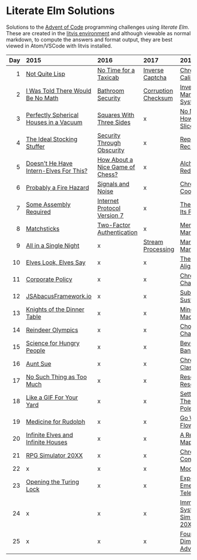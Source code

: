 # Literate Elm Solutions

Solutions to the [Advent of Code](http://adventofcode.com) programming challenges using _literate Elm_.
These are created in the [litvis environment](https://github.com/gicentre/litvis) and although viewable as normal markdown, to compute the answers and format output, they are best viewed in Atom/VSCode with litvis installed.

| Day | 2015                                                  | 2016                                           | 2017                               | 2018                                                | 2019             |
| --: | :---------------------------------------------------- | :--------------------------------------------- | :--------------------------------- | :-------------------------------------------------- | ---------------- |
|   1 | [Not Quite Lisp](d01_2015.md)                         | [No Time for a Taxicab](d01_2016.md)           | [Inverse Captcha](d01_2017.md)     | [Chronal Calibration](d01_2018.md)                  | [?](d01_2019.md) |
|   2 | [I Was Told There Would Be No Math](d02_2015.md)      | [Bathroom Security](d02_2016.md)               | [Corruption Checksum](d02_2017.md) | [Inventory Management System](d02_2018.md)          | [?](d02_2019.md) |
|   3 | [Perfectly Spherical Houses in a Vacuum](d03_2015.md) | [Squares With Three Sides](d03_2016.md)        | x                                  | [No Matter How You Slice It](d03_2018.md)           | [?](d03_2019.md) |
|   4 | [The Ideal Stocking Stuffer](d04_2015.md)             | [Security Through Obscurity](d04_2016.md)      | x                                  | [Repose Record](d04_2018.md)                        | [?](d04_2019.md) |
|   5 | [Doesn't He Have Intern-Elves For This?](d05_2015.md) | [How About a Nice Game of Chess?](d05_2016.md) | x                                  | [Alchemical Reduction](d05_2018.md)                 | [?](d05_2019.md) |
|   6 | [Probably a Fire Hazard](d06_2015.md)                 | [Signals and Noise](d06_2016.md)               | x                                  | [Chronal Coordinates](d06_2018.md)                  | [?](d06_2019.md) |
|   7 | [Some Assembly Required](d07_2015.md)                 | [Internet Protocol Version 7](d07_2016.md)     | x                                  | [The Sum of Its Parts](d07_2018.md)                 | [?](d07_2019.md) |
|   8 | [Matchsticks](d08_2015.md)                            | [Two-Factor Authentication](d08_2016.md)       | x                                  | [Memory Maneuver](d08_2018.md)                      | [?](d08_2019.md) |
|   9 | [All in a Single Night](d09_2015.md)                  | x                                              | [Stream Processing](d09_2017.md)   | [Marble Mania](d09_2018.md)                         | [?](d09_2019.md) |
|  10 | [Elves Look, Elves Say](d10_2015.md)                  | x                                              | x                                  | [The Stars Align](d10_2018.md)                      | [?](d10_2019.md) |
|  11 | [Corporate Policy](d11_2015.md)                       | x                                              | x                                  | [Chronal Charge](d11_2018.md)                       | [?](d11_2019.md) |
|  12 | [JSAbacusFramework.io](d12_2015.md)                   | x                                              | x                                  | [Subterranean Sustainability](d12_2018.md)          | [?](d12_2019.md) |
|  13 | [Knights of the Dinner Table](d13_2015.md)            | x                                              | x                                  | [Mine Cart Madness](d13_2018.md)                    | [?](d13_2019.md) |
|  14 | [Reindeer Olympics](d14_2015.md)                      | x                                              | x                                  | [Chocolate Charts](d14_2018.md)                     | [?](d14_2019.md) |
|  15 | [Science for Hungry People](d15_2015.md)              | x                                              | x                                  | [Beverage Bandits](d15_2018.md)                     | [?](d15_2019.md) |
|  16 | [Aunt Sue](d16_2015.md)                               | x                                              | x                                  | [Chronal Classification](d16_2018.md)               | [?](d16_2019.md) |
|  17 | [No Such Thing as Too Much](d17_2015.md)              | x                                              | x                                  | [Reservoir Research](d17_2018.md)                   | [?](d17_2019.md) |
|  18 | [Like a GIF For Your Yard](d18_2015.md)               | x                                              | x                                  | [Settlers of The North Pole](d18_2018.md)           | [?](d18_2019.md) |
|  19 | [Medicine for Rudolph](d19_2015.md)                   | x                                              | x                                  | [ Go With The Flow](d19_2018.md)                    | [?](d19_2019.md) |
|  20 | [Infinite Elves and Infinite Houses](d20_2015.md)     | x                                              | x                                  | [ A Regular Map](d20_2018.md)                       | [?](d20_2019.md) |
|  21 | [RPG Simulator 20XX](d21_2015.md)                     | x                                              | x                                  | [Chronal Conversion](d21_2018.md)                   | [?](d21_2019.md) |
|  22 | x                                                     | x                                              | x                                  | [Mode Maze](d22_2018.md)                            | [?](d22_2019.md) |
|  23 | [Opening the Turing Lock](d23_2015.md)                | x                                              | x                                  | [Experimental Emergency Teleportation](d23_2018.md) | [?](d23_2019.md) |
|  24 | x                                                     | x                                              | x                                  | [Immune System Simulator 20XX](d24_2018.md)         | [?](d24_2019.md) |
|  25 | x                                                     | x                                              | x                                  | [Four-Dimensional Adventure](d25_2018.md)           | [?](d25_2019.md) |
